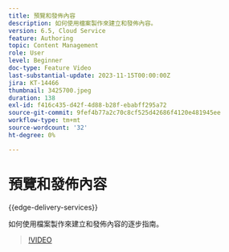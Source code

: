 ```yaml
---
title: 預覽和發佈內容
description: 如何使用檔案製作來建立和發佈內容。
version: 6.5, Cloud Service
feature: Authoring
topic: Content Management
role: User
level: Beginner
doc-type: Feature Video
last-substantial-update: 2023-11-15T00:00:00Z
jira: KT-14466
thumbnail: 3425700.jpeg
duration: 138
exl-id: f416c435-d42f-4d88-b28f-ebabff295a72
source-git-commit: 9fef4b77a2c70c8cf525d42686f4120e481945ee
workflow-type: tm+mt
source-wordcount: '32'
ht-degree: 0%

---
```


# 預覽和發佈內容

{{edge-delivery-services}}

如何使用檔案製作來建立和發佈內容的逐步指南。

>[!VIDEO](https://video.tv.adobe.com/v/3425700/?learn=on)
